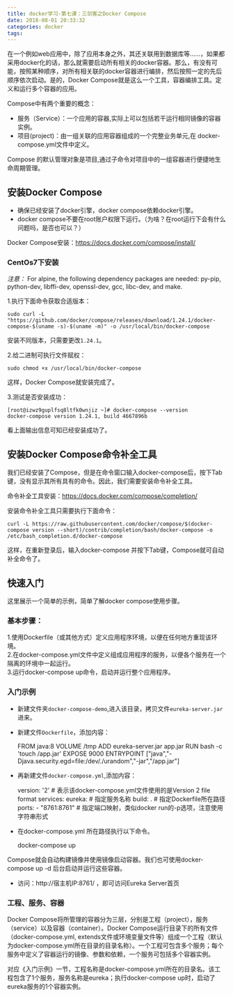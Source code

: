 ```yaml
---
title: docker学习-第七课：三剑客之Docker Compose
date: 2018-08-01 20:33:32
categories: docker
tags:
---
```


在一个例如web应用中，除了应用本身之外，其还关联用到数据库等……，如果都采用docker化的话，那么就需要启动所有相关的docker容器。那么，有没有可能，按照某种顺序，对所有相关联的docker容器进行编排，然后按照一定的先后顺序依次启动。是的，Docker Compose就是这么一个工具，容器编排工具。定义和运行多个容器的应用。 

Compose中有两个重要的概念：

- 服务（Service）：一个应用的容器,实际上可以包括若干运行相同镜像的容器实例。
- 项目(project)：由一组关联的应用容器组成的一个完整业务单元,在	docker-compose.yml文件中定义。

Compose	的默认管理对象是项目,通过子命令对项目中的一组容器进行便捷地生命周期管理。

## 安装Docker Compose

- 确保已经安装了docker引擎，docker compose依赖docker引擎。
- docker compose不要在root账户权限下运行。（为啥？在root运行下会有什么问题吗，是否也可以？）

Docker Compose安装：https://docs.docker.com/compose/install/

### CentOs7下安装

_注意：_ For alpine, the following dependency packages are needed: py-pip, python-dev, libffi-dev, openssl-dev, gcc, libc-dev, and make.

1.执行下面命令获取合适版本：

    sudo curl -L "https://github.com/docker/compose/releases/download/1.24.1/docker-compose-$(uname -s)-$(uname -m)" -o /usr/local/bin/docker-compose

安装不同版本，只需要更改`1.24.1`。
   
2.给二进制可执行文件赋权：

    sudo chmod +x /usr/local/bin/docker-compose
    
这样，Docker Compose就安装完成了。

3.测试是否安装成功：

    [root@izwz9guplfsq8ltfk0wnjiz ~]# docker-compose --version
    docker-compose version 1.24.1, build 4667896b
    
看上面输出信息可知已经安装成功了。

## 安装Docker Compose命令补全工具

我们已经安装了Compose，但是在命令窗口输入docker-compose后，按下Tab键，没有显示其所有具有的命令。因此，我们需要安装命令补全工具。

命令补全工具安装：https://docs.docker.com/compose/completion/

安装命令补全工具只需要执行下面命令：

    curl -L https://raw.githubusercontent.com/docker/compose/$(docker-compose version --short)/contrib/completion/bash/docker-compose -o /etc/bash_completion.d/docker-compose

这样，在重新登录后，输入docker-compose 并按下Tab键，Compose就可自动补全命令了。

## 快速入门

这里展示一个简单的示例，简单了解docker compose使用步骤。

### 基本步骤：

1.使用Dockerfile（或其他方式）定义应用程序环境，以便在任何地方重现该环境。     
2.在docker-compose.yml文件中定义组成应用程序的服务，以便各个服务在一个隔离的环境中一起运行。       
3.运行docker-compose up命令，启动并运行整个应用程序。

### 入门示例

- 新建文件夹`docker-compose-demo`,进入该目录，拷贝文件`eureka-server.jar`进来。

- 新建文件`Dockerfile`，添加内容：


    FROM java:8
    VOLUME /tmp
    ADD eureka-server.jar app.jar
    RUN bash -c 'touch /app.jar'
    EXPOSE 9000
    ENTRYPOINT ["java","-Djava.security.egd=file:/dev/./urandom","-jar","/app.jar"]
    
- 再新建文件`docker-compose.yml`,添加内容：


    version: '2'			# 表示该docker-compose.yml文件使用的是Version 2 file format
    services:
      eureka:				# 指定服务名称
        build: .			# 指定Dockerfile所在路径
        ports:
          - "8761:8761"		# 指定端口映射，类似docker run的-p选项，注意使用字符串形式           
          
- 在docker-compose.yml 所在路径执行以下命令。     
  

    docker-compose up
    
Compose就会自动构建镜像并使用镜像启动容器。我们也可使用docker-compose up -d 后台启动并运行这些容器。     

- 访问：http://宿主机IP:8761/ ，即可访问Eureka Server首页   

### 工程、服务、容器

Docker Compose将所管理的容器分为三层，分别是工程（project），服务（service）以及容器（container）。Docker Compose运行目录下的所有文件（docker-compose.yml, extends文件或环境变量文件等）组成一个工程（默认为docker-compose.yml所在目录的目录名称）。一个工程可包含多个服务；每个服务中定义了容器运行的镜像、参数和依赖，一个服务可包括多个容器实例。

对应《入门示例》一节，工程名称是docker-compose.yml所在的目录名。该工程包含了1个服务，服务名称是eureka；执行docker-compose up时，启动了eureka服务的1个容器实例。

        
